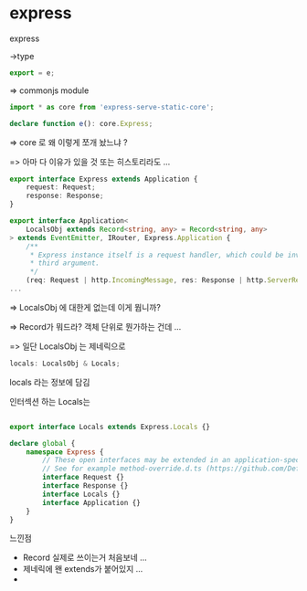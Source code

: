 # express

express

\->type

```typescript
export = e;
```

\=> commonjs module



```typescript
import * as core from 'express-serve-static-core';

declare function e(): core.Express;
```

\=> core 로 왜 이렇게 쪼개 놨느냐 ?

\=> 아마 다 이유가 있을 것 또는 히스토리라도 ...

```typescript
export interface Express extends Application {
    request: Request;
    response: Response;
}
```



```typescript
export interface Application<
    LocalsObj extends Record<string, any> = Record<string, any>
> extends EventEmitter, IRouter, Express.Application {
    /**
     * Express instance itself is a request handler, which could be invoked without
     * third argument.
     */
    (req: Request | http.IncomingMessage, res: Response | http.ServerResponse): any;
...
```

\=> LocalsObj 에 대한게 없는데 이게 뭡니까?



\=> Record가 뭐드라? 객체 단위로 뭔가하는 건데 ...



\=> 일단 LocalsObj 는 제네릭으로&#x20;

```typescript
locals: LocalsObj & Locals;
```

locals 라는 정보에 담김

인터섹션 하는 Locals는

```typescript

export interface Locals extends Express.Locals {}
```

```typescript
declare global {
    namespace Express {
        // These open interfaces may be extended in an application-specific manner via declaration merging.
        // See for example method-override.d.ts (https://github.com/DefinitelyTyped/DefinitelyTyped/blob/master/types/method-override/index.d.ts)
        interface Request {}
        interface Response {}
        interface Locals {}
        interface Application {}
    }
}

```

느낀점&#x20;

* Record 실제로 쓰이는거 처음보네 ...
* 제네릭에 왠 extends가 붙어있지 ...
*







